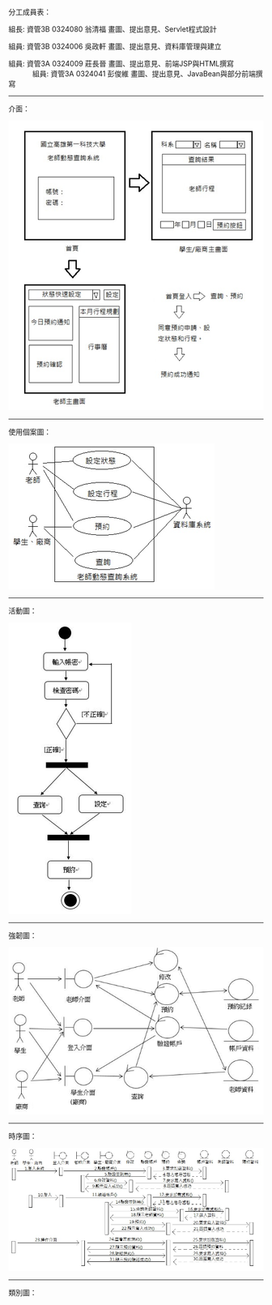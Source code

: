 分工成員表：

組長: 資管3B 0324080 翁清福 畫圖、提出意見、Servlet程式設計

組員: 資管3B 0324006 吳政軒 畫圖、提出意見、資料庫管理與建立

組員: 資管3A 0324009 莊長晉 畫圖、提出意見、前端JSP與HTML撰寫
                           
組員: 資管3A 0324041 彭俊維 畫圖、提出意見、JavaBean與部分前端撰寫
                           
***

介面：

  ![image](https://github.com/0324080/oose_0324080/blob/master/T1.jpg)

***

使用個案圖：                                                                                     

![image](https://github.com/0324080/oose_0324080/blob/master/usecase.jpg)
                                                                         
***

活動圖：

![image](https://github.com/0324080/oose_0324080/blob/master/AD.JPG)

***

強韌圖：

![image](https://github.com/0324080/oose_0324080/blob/master/RD.jpg)

***

時序圖：

![image](https://github.com/0324080/oose_0324080/blob/master/SD.jpg)

***

類別圖：



